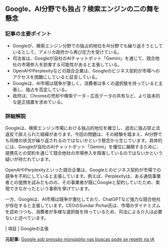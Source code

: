 ## Google、AI分野でも独占？検索エンジンの二の舞を懸念

### 記事の主要ポイント

* Googleが、検索エンジン分野での独占的地位をAI分野でも繰り返そうとしているとして、アメリカ政府から再び圧力を受けている。
* 司法省は、Googleが自社のAIチャットボット「Gemini」を通じて、競合他社の市場参入を妨害する可能性があると主張している。
* OpenAIやPerplexityなどの競合企業は、Googleのビジネス契約が市場へのアクセスを困難にしていると証言している。
* Googleは、AI市場は競争が激しく、消費者は多くの選択肢を持っていると主張し、独占を否定している。
* 政府は、Chromeの売却や検索データ・広告データの共有など、より抜本的な是正措置を求めている。

### 詳細解説

Googleは、検索エンジン市場における独占的地位を確立し、過去に独占禁止法違反で訴えられた経緯があります。今回の問題は、その経験を踏まえ、AI分野でも同様の状況が繰り返されるのではないかという懸念から生じています。具体的には、Googleが自社のAIチャットボット「Gemini」を優位に展開するために、提携先との契約を通じて競合他社の市場参入を阻害しているのではないかという疑いが持たれています。

OpenAIやPerplexityといった競合企業は、Googleとのビジネス契約が市場での競争を不利にしていると主張しています。例えば、Perplexityは、ある通信事業者との提携を試みたものの、その事業者が既にGoogleと契約していたため、実現できなかったという事例を挙げています。

一方、Googleは、AI市場は競争が激化しており、ChatGPTなど強力な競合他社が存在すると主張しています。CEOのSundar Pichai氏は、市場のダイナミズムを認めつつも、消費者が多様な選択肢を持っているため、司法による介入は必要ないと述べています。

| 項目 | Googleの主張 

**元記事:** [Google sob pressão monopólio nas buscas pode se repetir na IA](https://olhardigital.com.br/2025/05/02/pro/google-sob-pressao-monopolio-nas-buscas-pode-se-repetir-na-ia/)